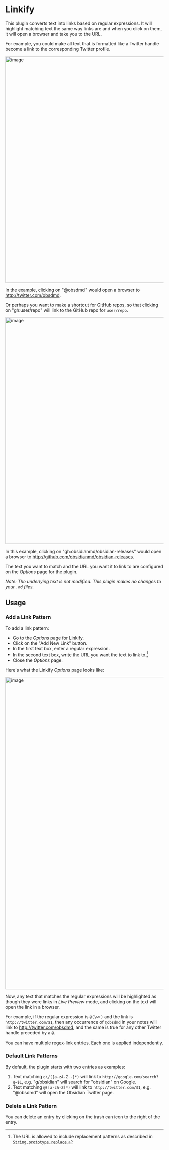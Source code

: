# Linkify
This plugin converts text into links based on regular expressions. It will highlight matching text the same way links are and when you click on them, it will open a browser and take you to the URL.

For example, you could make all text that is formatted like a Twitter handle become a link to the corresponding Twitter profile.

<img width="718" alt="image" src="https://user-images.githubusercontent.com/37097379/171535251-9c33087f-8f25-4a4e-8907-b819b61b6262.png">

In the example, clicking on "@obsdmd" would open a browser to http://twitter.com/obsdmd.

Or perhaps you want to make a shortcut for GitHub repos, so that clicking on "gh:user/repo" will link to the GitHub repo for `user/repo`.

<img width="719" alt="image" src="https://user-images.githubusercontent.com/37097379/171517539-52a918f4-ea89-4112-bd1c-d3aa32e6665a.png">

In this example, clicking on "gh:obsidianmd/obsidian-releases" would open a browser to http://github.com/obsidianmd/obsidian-releases.

The text you want to match and the URL you want it to link to are configured on the *Options* page for the plugin.

_Note: The underlying text is not modified. This plugin makes no changes to your `.md` files._

## Usage
### Add a Link Pattern
To add a link pattern:
- Go to the *Options* page for Linkify.
- Click on the "Add New Link" button.
- In the first text box, enter a regular expression.
- In the second text box, write the URL you want the text to link to.[^1]
- Close the *Options* page.

[^1]: The URL is allowed to include replacement patterns as described in [`String.prototype.replace`](https://developer.mozilla.org/en-US/docs/Web/JavaScript/Reference/Global_Objects/String/replace#specifying_a_string_as_a_parameter).

Here's what the Linkify *Options* page looks like:

<img width="990" alt="image" src="https://user-images.githubusercontent.com/37097379/171541034-1f2b6630-acfb-4ebb-b535-2b68f54a0aa4.png">

Now, any text that matches the regular expressions will be highlighted as though they were links in *Live Preview* mode, and clicking on the text will open the link in a browser.

For example, if the regular expression is `@(\w+)` and the link is `http://twitter.com/$1`, then any occurrence of `@obsdmd` in your notes will link to http://twitter.com/obsdmd, and the same is true for any other Twitter handle preceded by a `@`.

You can have multiple regex-link entries. Each one is applied independently.

### Default Link Patterns
By default, the plugin starts with two entries as examples:

1. Text matching `g\/([a-zA-Z.-]*)` will link to `http://google.com/search?q=$1`, e.g. "g/obsidian" will search for "obsidian" on Google.
2. Text matching `@([a-zA-Z]*)` will link to `http://twitter.com/$1`, e.g. "@obsdmd" will open the Obsidian Twitter page.

### Delete a Link Pattern
You can delete an entry by clicking on the trash can icon to the right of the entry.
